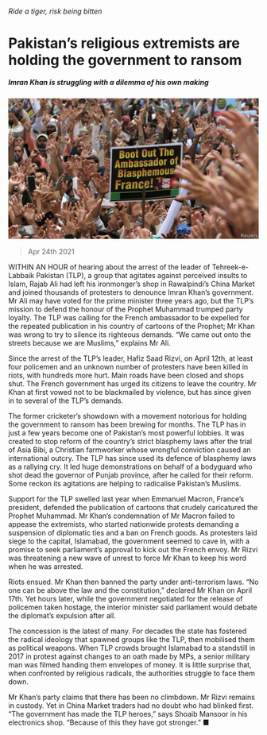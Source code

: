 ###### Ride a tiger, risk being bitten

# Pakistan’s religious extremists are holding the government to ransom 

##### Imran Khan is struggling with a dilemma of his own making 

![image](images/20210424_asp003.jpg) 

> Apr 24th 2021 

WITHIN AN HOUR of hearing about the arrest of the leader of Tehreek-e-Labbaik Pakistan (TLP), a group that agitates against perceived insults to Islam, Rajab Ali had left his ironmonger’s shop in Rawalpindi’s China Market and joined thousands of protesters to denounce Imran Khan’s government. Mr Ali may have voted for the prime minister three years ago, but the TLP’s mission to defend the honour of the Prophet Muhammad trumped party loyalty. The TLP was calling for the French ambassador to be expelled for the repeated publication in his country of cartoons of the Prophet; Mr Khan was wrong to try to silence its righteous demands. “We came out onto the streets because we are Muslims,” explains Mr Ali.

Since the arrest of the TLP’s leader, Hafiz Saad Rizvi, on April 12th, at least four policemen and an unknown number of protesters have been killed in riots, with hundreds more hurt. Main roads have been closed and shops shut. The French government has urged its citizens to leave the country. Mr Khan at first vowed not to be blackmailed by violence, but has since given in to several of the TLP’s demands.


The former cricketer’s showdown with a movement notorious for holding the government to ransom has been brewing for months. The TLP has in just a few years become one of Pakistan’s most powerful lobbies. It was created to stop reform of the country’s strict blasphemy laws after the trial of Asia Bibi, a Christian farmworker whose wrongful conviction caused an international outcry. The TLP has since used its defence of blasphemy laws as a rallying cry. It led huge demonstrations on behalf of a bodyguard who shot dead the governor of Punjab province, after he called for their reform. Some reckon its agitations are helping to radicalise Pakistan’s Muslims.

Support for the TLP swelled last year when Emmanuel Macron, France’s president, defended the publication of cartoons that crudely caricatured the Prophet Muhammad. Mr Khan’s condemnation of Mr Macron failed to appease the extremists, who started nationwide protests demanding a suspension of diplomatic ties and a ban on French goods. As protesters laid siege to the capital, Islamabad, the government seemed to cave in, with a promise to seek parliament’s approval to kick out the French envoy. Mr Rizvi was threatening a new wave of unrest to force Mr Khan to keep his word when he was arrested.

Riots ensued. Mr Khan then banned the party under anti-terrorism laws. “No one can be above the law and the constitution,” declared Mr Khan on April 17th. Yet hours later, while the government negotiated for the release of policemen taken hostage, the interior minister said parliament would debate the diplomat’s expulsion after all.

The concession is the latest of many. For decades the state has fostered the radical ideology that spawned groups like the TLP, then mobilised them as political weapons. When TLP crowds brought Islamabad to a standstill in 2017 in protest against changes to an oath made by MPs, a senior military man was filmed handing them envelopes of money. It is little surprise that, when confronted by religious radicals, the authorities struggle to face them down.

Mr Khan’s party claims that there has been no climbdown. Mr Rizvi remains in custody. Yet in China Market traders had no doubt who had blinked first. “The government has made the TLP heroes,” says Shoaib Mansoor in his electronics shop. “Because of this they have got stronger.” ■

